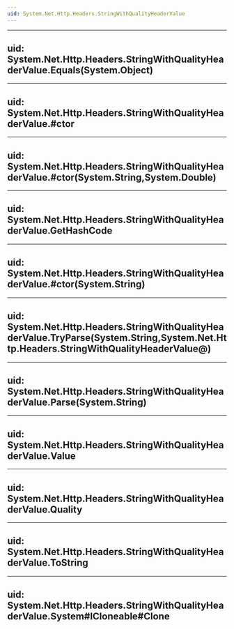 ```yaml
---
uid: System.Net.Http.Headers.StringWithQualityHeaderValue
---
```


---
uid: System.Net.Http.Headers.StringWithQualityHeaderValue.Equals(System.Object)
---

---
uid: System.Net.Http.Headers.StringWithQualityHeaderValue.#ctor
---

---
uid: System.Net.Http.Headers.StringWithQualityHeaderValue.#ctor(System.String,System.Double)
---

---
uid: System.Net.Http.Headers.StringWithQualityHeaderValue.GetHashCode
---

---
uid: System.Net.Http.Headers.StringWithQualityHeaderValue.#ctor(System.String)
---

---
uid: System.Net.Http.Headers.StringWithQualityHeaderValue.TryParse(System.String,System.Net.Http.Headers.StringWithQualityHeaderValue@)
---

---
uid: System.Net.Http.Headers.StringWithQualityHeaderValue.Parse(System.String)
---

---
uid: System.Net.Http.Headers.StringWithQualityHeaderValue.Value
---

---
uid: System.Net.Http.Headers.StringWithQualityHeaderValue.Quality
---

---
uid: System.Net.Http.Headers.StringWithQualityHeaderValue.ToString
---

---
uid: System.Net.Http.Headers.StringWithQualityHeaderValue.System#ICloneable#Clone
---
